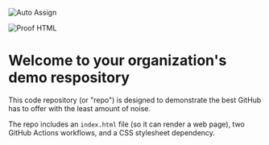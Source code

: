 ![Auto Assign](https://github.com/Slinky-Team/demo-repository/actions/workflows/auto-assign.yml/badge.svg)

![Proof HTML](https://github.com/Slinky-Team/demo-repository/actions/workflows/proof-html.yml/badge.svg)

# Welcome to your organization's demo respository
This code repository (or "repo") is designed to demonstrate the best GitHub has to offer with the least amount of noise.

The repo includes an `index.html` file (so it can render a web page), two GitHub Actions workflows, and a CSS stylesheet dependency.
